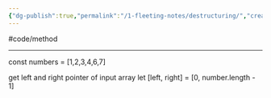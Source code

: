 ```yaml
---
{"dg-publish":true,"permalink":"/1-fleeting-notes/destructuring/","created":"2023-07-24T14:25:05.975+02:00","updated":"2023-08-03T14:33:10.069+02:00"}
---
```


#code/method 

---
const numbers = [1,2,3,4,6,7]

get left and right pointer of input array
let [left, right] = [0, number.length - 1]